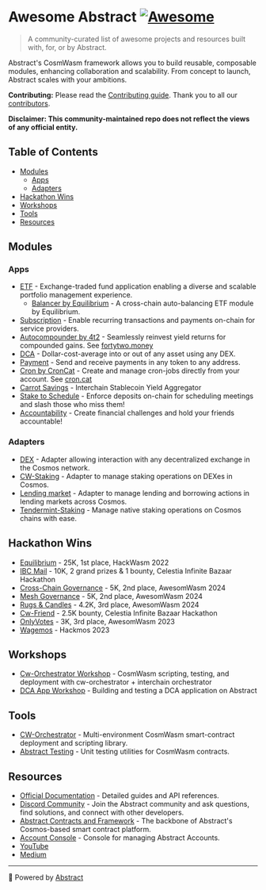 <!--lint disable double-link-->
# Awesome Abstract [![Awesome](https://awesome.re/badge.svg)](https://awesome.re)

> A community-curated list of awesome projects and resources built with, for, or by Abstract.

Abstract's CosmWasm framework allows you to build reusable, composable modules, enhancing collaboration and scalability. From concept to launch, Abstract scales with your ambitions.

**Contributing:**
Please read the [Contributing guide](./CONTRIBUTING.md). Thank you to all our [contributors](https://github.com/AbstractSDK/awesome/graphs/contributors).

**Disclaimer: This community-maintained repo does not reflect the views of any official entity.**

## Table of Contents
- [Modules](#modules)
  - [Apps](#apps)
  - [Adapters](#adapters)
- [Hackathon Wins](#hackathon-wins)
- [Workshops](#workshops)
- [Tools](#tools)
- [Resources](#resources)

## Modules
### Apps
- [ETF](https://github.com/AbstractSDK/abstract/tree/main/modules/contracts/apps/etf) - Exchange-traded fund application enabling a diverse and scalable portfolio management experience.
  - [Balancer by Equilibrium](https://github.com/EquilibriumEtf/balancer-module) - A cross-chain auto-balancing ETF module by Equilibrium.
- [Subscription](https://github.com/AbstractSDK/abstract/tree/main/modules/contracts/apps/subscription) - Enable recurring transactions and payments on-chain for service providers.
- [Autocompounder by 4t2](https://github.com/fortytwomoney/modules) - Seamlessly reinvest yield returns for compounded gains. See [fortytwo.money](fortytwo.money)
- [DCA](https://github.com/AbstractSDK/abstract/tree/main/modules/contracts/apps/dca) - Dollar-cost-average into or out of any asset using any DEX.
- [Payment](https://github.com/AbstractSDK/abstract/tree/main/modules/contracts/apps/payment) - Send and receive payments in any token to any address.
- [Cron by CronCat](https://github.com/AbstractSDK/abstract/tree/main/modules/contracts/apps/croncat) - Create and manage cron-jobs directly from your account. See [cron.cat](cron.cat)
- [Carrot Savings](https://carrotsavings.com) - Interchain Stablecoin Yield Aggregator
- [Stake to Schedule](https://github.com/AbstractSDK/abstract/tree/main/modules/contracts/apps/calendar) - Enforce deposits on-chain for scheduling meetings and slash those who miss them!
- [Accountability](https://github.com/AbstractSDK/abstract/tree/main/modules/contracts/apps/challenge) - Create financial challenges and hold your friends accountable!

### Adapters
- [DEX](https://github.com/AbstractSDK/abstract/tree/main/modules/contracts/adapters/dex) - Adapter allowing interaction with any decentralized exchange in the Cosmos network.
- [CW-Staking](https://github.com/AbstractSDK/abstract/tree/main/modules/contracts/adapters/cw-staking) - Adapter to manage staking operations on DEXes in Cosmos.
- [Lending market](https://github.com/AbstractSDK/abstract/tree/main/modules/contracts/adapters/money-market) - Adapter to manage lending and borrowing actions in lending markets across Cosmos.
- [Tendermint-Staking](https://github.com/AbstractSDK/abstract/tree/main/modules/contracts/adapters/tendermint-staking) - Manage native staking operations on Cosmos chains with ease.

## Hackathon Wins
- [Equilibrium](https://github.com/EquilibriumEtf/balancer-module) - 25K, 1st place, HackWasm 2022
- [IBC Mail](https://github.com/AbstractSDK/ibc-mail) - 10K, 2 grand prizes & 1 bounty, Celestia Infinite Bazaar Hackathon
- [Cross-Chain Governance](https://github.com/p-offtermatt/awesomewasm_2024) - 5K, 2nd place, AwesomWasm 2024
- [Mesh Governance](https://github.com/CyberHoward/interchain-gov) - 5K, 2nd place, AwesomWasm 2024
- [Rugs & Candles](https://github.com/Rugs-and-Candles/rugs-and-candles/) - 4.2K, 3rd place, AwesomWasm 2024
- [Cw-Friend](https://github.com/bull-market-lab/social-app-with-abstract) - 2.5K bounty, Celestia Infinite Bazaar Hackathon
- [OnlyVotes](https://github.com/AbstractSDK/cw-gov-card) - 3K, 3rd place, AwesomWasm 2023
- [Wagemos](https://github.com/wagemos/wagemos) - Hackmos 2023


## Workshops
- [Cw-Orchestrator Workshop](https://www.youtube.com/watch?v=IZ5_r9JEoUs) - CosmWasm scripting, testing, and deployment with cw-orchestrator + interchain orchestrator
- [DCA App Workshop](https://www.youtube.com/watch?v=D-q6d01JVck) - Building and testing a DCA application on Abstract

## Tools
- [CW-Orchestrator](https://github.com/AbstractSDK/cw-orchestrator) - Multi-environment CosmWasm smart-contract deployment and scripting library.
- [Abstract Testing](https://github.com/AbstractSDK/contracts/tree/main/packages/abstract-testing) - Unit testing utilities for CosmWasm contracts.


## Resources
- [Official Documentation](https://docs.abstract.money) - Detailed guides and API references.
- [Discord Community](http://discord.gg/uch3Tq3aym) - Join the Abstract community and ask questions, find solutions, and connect with other developers.
- [Abstract Contracts and Framework](https://github.com/AbstractSDK/abstract) - The backbone of Abstract's Cosmos-based smart contract platform.
- [Account Console](https://console.abstract.money) - Console for managing Abstract Accounts.
- [YouTube](https://youtube.com/@abstractmoney)
- [Medium](https://medium.com/abstract-money)

---

:rocket: Powered by [Abstract](https://abstract.money)
